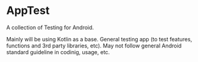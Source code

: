 # AppTest
A collection of Testing for Android.

Mainly will be using Kotlin as a base.
General testing app (to test features, functions and 3rd party libraries, etc).
May not follow general Android standard guideline in codinig, usage, etc.
